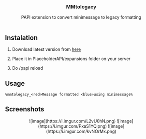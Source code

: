 <p align="center">
  <h3 align="center">MMtolegacy</h3>

  <p align="center">
    PAPI extension to convert minimessage to legacy formatting
    <br/>
    <br/>
  </p>
</p>

## Instalation

1. Download latest version from [here](github.com/SengyEU/minimessage-to-legacy/releases/latest)

2. Place it in PlaceholderAPI/expansions folder on your server

3. Do /papi reload

## Usage

```
%mmtolegacy_<red>Message formatted <blue>using minimessage%
```

## Screenshots
<p align="center">
  ![image](https://i.imgur.com/L2vU0hN.png)
  ![image](https://i.imgur.com/PxaS1YQ.png)
  ![image](https://i.imgur.com/kvNOrMx.png)
</p>
